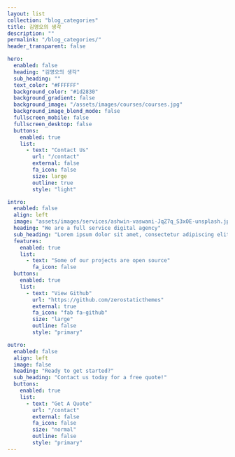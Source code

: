 ```yaml
---
layout: list
collection: "blog_categories"
title: 김영오의 생각
description: ""
permalink: "/blog_categories/"
header_transparent: false

hero:
  enabled: false
  heading: "김영오의 생각"
  sub_heading: ""
  text_color: "#FFFFFF"
  background_color: "#1d2830"
  background_gradient: false
  background_image: "/assets/images/courses/courses.jpg"
  background_image_blend_mode: false
  fullscreen_mobile: false
  fullscreen_desktop: false
  buttons:
    enabled: true
    list:
      - text: "Contact Us"
        url: "/contact"
        external: false
        fa_icon: false
        size: large
        outline: true
        style: "light"

intro:
  enabled: false
  align: left
  image: "assets/images/services/ashwin-vaswani-JqZ7q_S3xOE-unsplash.jpg"
  heading: "We are a full service digital agency"
  sub_heading: "Lorem ipsum dolor sit amet, consectetur adipiscing elit. Ut eget sapien in elit semper accumsan. Pellentesque accumsan ut tortor eu varius. Sed id tincidunt massa, ut egestas orci."
  features:
    enabled: true
    list:
      - text: "Some of our projects are open source"
        fa_icon: false
  buttons:
    enabled: true
    list:
      - text: "View Github"
        url: "https://github.com/zerostaticthemes"
        external: true
        fa_icon: "fab fa-github"
        size: "large"
        outline: false
        style: "primary"

outro:
  enabled: false
  align: left
  image: false
  heading: "Ready to get started?"
  sub_heading: "Contact us today for a free quote!"
  buttons:
    enabled: true
    list:
      - text: "Get A Quote"
        url: "/contact"
        external: false
        fa_icon: false
        size: "normal"
        outline: false
        style: "primary"
---
```

